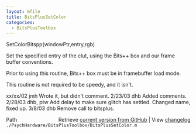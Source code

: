 ```yaml
---
layout: mfile
title: BitsPlusSetColor
categories:
  - BitsPlusToolbox
---
```


SetColorBitspp\(windowPtr,entry,rgb\)

Set the specified entry of the clut, using the Bits\+\+ box and our
frame buffer conventions.

Prior to using this routine, Bits\+\+ box must be in
framebuffer load mode.

This routine is not required to be speedy, and it isn't.

xx/xx/02  jmh  Wrote it, but didn't comment.
2/23/03   dhb  Added comments.
2/28/03   dhb, ptw  Add delay to make sure glitch has settled.
               Changed name, fixed up.
3/8/03    dhb  Remove call to bitsplus.


<div class="code_header" style="text-align:right;">
  <span style="float:left;">Path&nbsp;&nbsp;</span> <span class="counter">Retrieve <a href=
  "https://raw.github.com/Psychtoolbox-3/Psychtoolbox-3/beta/./PsychHardware/BitsPlusToolbox/BitsPlusSetColor.m">current version from GitHub</a> | View <a href=
  "https://github.com/Psychtoolbox-3/Psychtoolbox-3/commits/beta/./PsychHardware/BitsPlusToolbox/BitsPlusSetColor.m">changelog</a></span>
</div>
<div class="code">
  <code>./PsychHardware/BitsPlusToolbox/BitsPlusSetColor.m</code>
</div>
